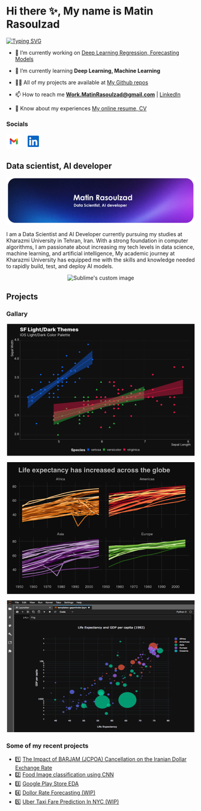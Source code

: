 # Hi there ✨, My name is Matin Rasoulzad
<a align="center" href="https://git.io/typing-svg"><img src="https://readme-typing-svg.demolab.com?font=New+Amsterdam&weight=1000&size=30&letterSpacing=&duration=3000&pause=500&color=1413F7&width=435&lines=Matin+Rasoulzad" alt="Typing SVG" /></a>

- 🔭 I’m currently working on [Deep Learning Regression, Forecasting Models]([https://muntasir-mamun7.github.io/g3-arch/](https://github.com/Matin-Rasoulzad?tab=repositories))

- 🌱 I’m currently learning **Deep Learning, Machine Learning**

- 👨‍💻 All of my projects are available at [My Github repos]([https://muntasir-mamun7.github.io/g3-arch/](https://github.com/Matin-Rasoulzad?tab=repositories))

- 📫 How to reach me **Work.MatinRasoulzad@gmail.com** | [LinkedIn](linkedin.com/in/matin-rasoulzad/)

- 📄 Know about my experiences [My online resume, CV]([https://muntasir-mamun7.github.io/Portfolio-Muntasir-2.0/Muntasir-mamun-resume.pdf](https://cvbuilder.me/resume/en/d3fa3eb3-7414-4f89-9984-b0c50e3534a9))

### Socials

<p align="left"> 
<a href="mailto: Work.MatinRasoulzad@gmail.com" target="_blank" rel="noreferrer"><img src="gmail.svg" width="40" height="40" /></a> &nbsp;
<a href="https://www.linkedin.com/in/matin-rasoulzad/" target="_blank" rel="noreferrer"><img src="linkedin.svg" width="40" height="40" padding-top= "100px" /></a> 
</p>

## **Data scientist, AI developer**
![Data scientist, AI developer](https://github.com/Matin-Rasoulzad/Matin-Rasoulzad/blob/main/Banner2.png)


I am a Data Scientist and AI Developer currently pursuing my studies at Kharazmi University in Tehran, Iran. With a strong foundation in computer algorithms, I am passionate about increasing my tech levels in data science, machine learning, and artificial intelligence,  My academic journey at Kharazmi University has equipped me with the skills and knowledge needed to rapidly build, test, and deploy AI models.

<p align="center">
  <img src="https://user-images.githubusercontent.com/74038190/213866269-5d00981c-7c98-46d7-8a8e-16f462f15227.gif" alt="Sublime's custom image"/>
</p>

## **Projects**

### **Gallary**
<p align="center">
  <img src="./plot (1).png" alt="Sublime's custom image" width="500" height="350"/>
</p>
<p align="center">
  <img src="./plot (2).png" alt="Sublime's custom image" width="500" height="350"/>
</p>
<p align="center">
  <img src="./plot (3).png" alt="Sublime's custom image" width="500" height="350"/>
</p>

### **Some of my recent projects**

- 1️⃣ [The Impact of BARJAM (JCPOA) Cancellation on the Iranian Dollar Exchange Rate](https://github.com/Matin-Rasoulzad/The-Impact-of-BARJAM--JCPOA--Cancellation-on-the-Iranian-Dollar-Exchange-Rate)
- 2️⃣ [Food Image classification using CNN](https://github.com/Matin-Rasoulzad/Food-Image-classification-using-CNN)
- 3️⃣ [Google Play Store EDA](https://github.com/Matin-Rasoulzad/Google-Play-Store-EDA)
- 4️⃣ [Dollor Rate Forecasting (WIP)]()
- 5️⃣ [Uber Taxi Fare Prediction In NYC (WIP)]()



